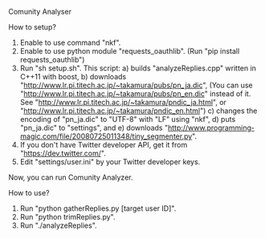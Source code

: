 Comunity Analyser

How to setup?

1. Enable to use command "nkf".
2. Enable to use python module "requests_oauthlib".
   (Run "pip install requests_oauthlib")
2. Run "sh setup.sh".
   This script:
       a) builds "analyzeReplies.cpp" written in C++11 with boost,
       b) downloads "http://www.lr.pi.titech.ac.jp/~takamura/pubs/pn_ja.dic",
          (You can use "http://www.lr.pi.titech.ac.jp/~takamura/pubs/pn_en.dic" instead of it.
           See "http://www.lr.pi.titech.ac.jp/~takamura/pndic_ja.html", or "http://www.lr.pi.titech.ac.jp/~takamura/pndic_en.html")
       c) changes the encoding of "pn_ja.dic" to "UTF-8" with "LF" using "nkf",
       d) puts "pn_ja.dic" to "settings", and
       e) downloads "http://www.programming-magic.com/file/20080725011348/tiny_segmenter.py".
3. If you don't have Twitter developer API, get it from "https://dev.twitter.com/".
4. Edit "settings/user.ini" by your Twitter developer keys.

Now, you can run Comunity Analyzer.

How to use?

1. Run "python gatherReplies.py \[target user ID\]".
2. Run "python trimReplies.py".
3. Run "./analyzeReplies".
